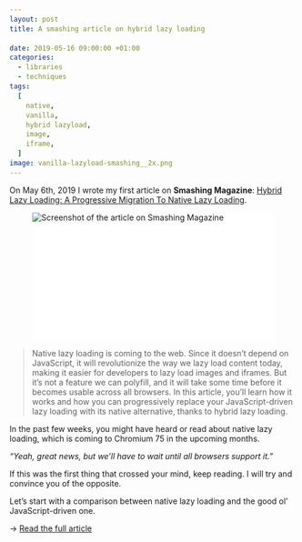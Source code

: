 ```yaml
---
layout: post
title: A smashing article on hybrid lazy loading

date: 2019-05-16 09:00:00 +01:00
categories:
  - libraries
  - techniques
tags:
  [
    native,
    vanilla,
    hybrid lazyload,
    image,
    iframe,
  ]
image: vanilla-lazyload-smashing__2x.png
---
```


On <time datetime="2019-05-06">May 6th, 2019</time> I wrote my first article on **Smashing Magazine**: <a href="https://www.smashingmagazine.com/2019/05/hybrid-lazy-loading-progressive-migration-native/">Hybrid Lazy Loading: A Progressive Migration To Native Lazy Loading</a>.

<figure>
  <div class="post-image-spacer" style="background-color: white; padding-bottom: 49.08333%">
    <img alt="Screenshot of the article on Smashing Magazine" src="/assets/post-images/vanilla-lazyload-smashing__1x.png" srcset="/assets/post-images/vanilla-lazyload-smashing__1x.png 1x, /assets/post-images/vanilla-lazyload-smashing__2x.png 2x" class="post-image">
  </div>
</figure>

> Native lazy loading is coming to the web. Since it doesn’t depend on JavaScript, it will revolutionize the way we lazy load content today, making it easier for developers to lazy load images and iframes. But it’s not a feature we can polyfill, and it will take some time before it becomes usable across all browsers. In this article, you’ll learn how it works and how you can progressively replace your JavaScript-driven lazy loading with its native alternative, thanks to hybrid lazy loading.

In the past few weeks, you might have heard or read about native lazy loading, which is coming to Chromium 75 in the upcoming months.

_“Yeah, great news, but we’ll have to wait until all browsers support it.”_

If this was the first thing that crossed your mind, keep reading. I will try and convince you of the opposite.

Let’s start with a comparison between native lazy loading and the good ol’ JavaScript-driven one.

&rarr; <a href="https://www.smashingmagazine.com/2019/05/hybrid-lazy-loading-progressive-migration-native/">Read the full article</a>
